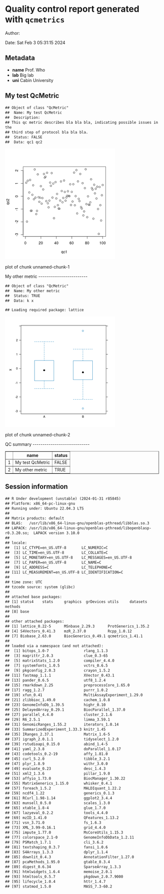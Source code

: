 Quality control report generated with `qcmetrics`
===========================================


Author: 

Date: Sat Feb  3 05:31:15 2024


Metadata
-----------------------------

- **name** Prof. Who
- **lab** Big lab
- **uni** Cabin University


My test QcMetric
-------------------------


```
## Object of class "QcMetric"
##  Name: My test QcMetric 
##  Description:
## This qc metric describes bla bla bla, indicating possible issues in the
## third step of protocol bla bla bla.
##  Status: FALSE 
##  Data: qc1 qc2
```
<div class="figure" style="text-align: left">
<img src="figure/unnamed-chunk-1-1.png" alt="plot of chunk unnamed-chunk-1"  />
<p class="caption">plot of chunk unnamed-chunk-1</p>
</div>
My other metric
-------------------------


```
## Object of class "QcMetric"
##  Name: My other metric 
##  Status: TRUE 
##  Data: k x
```

```
## Loading required package: lattice
```

<div class="figure" style="text-align: left">
<img src="figure/unnamed-chunk-2-1.png" alt="plot of chunk unnamed-chunk-2"  />
<p class="caption">plot of chunk unnamed-chunk-2</p>
</div>
QC summary
-----------------------------

<!-- html table generated in R 4.4.0 by xtable 1.8-4 package -->
<!-- Sat Feb  3 05:31:15 2024 -->
<table border=1>
<tr> <th>  </th> <th> name </th> <th> status </th>  </tr>
  <tr> <td align="right"> 1 </td> <td> My test QcMetric </td> <td> FALSE </td> </tr>
  <tr> <td align="right"> 2 </td> <td> My other metric </td> <td> TRUE </td> </tr>
   </table>

Session information
-------------------------


```
## R Under development (unstable) (2024-01-31 r85845)
## Platform: x86_64-pc-linux-gnu
## Running under: Ubuntu 22.04.3 LTS
## 
## Matrix products: default
## BLAS:   /usr/lib/x86_64-linux-gnu/openblas-pthread/libblas.so.3 
## LAPACK: /usr/lib/x86_64-linux-gnu/openblas-pthread/libopenblasp-r0.3.20.so;  LAPACK version 3.10.0
## 
## locale:
##  [1] LC_CTYPE=en_US.UTF-8       LC_NUMERIC=C              
##  [3] LC_TIME=en_US.UTF-8        LC_COLLATE=C              
##  [5] LC_MONETARY=en_US.UTF-8    LC_MESSAGES=en_US.UTF-8   
##  [7] LC_PAPER=en_US.UTF-8       LC_NAME=C                 
##  [9] LC_ADDRESS=C               LC_TELEPHONE=C            
## [11] LC_MEASUREMENT=en_US.UTF-8 LC_IDENTIFICATION=C       
## 
## time zone: UTC
## tzcode source: system (glibc)
## 
## attached base packages:
## [1] stats4    stats     graphics  grDevices utils     datasets  methods  
## [8] base     
## 
## other attached packages:
## [1] lattice_0.22-5      MSnbase_2.29.3      ProtGenerics_1.35.2
## [4] S4Vectors_0.41.3    mzR_2.37.0          Rcpp_1.0.12        
## [7] Biobase_2.63.0      BiocGenerics_0.49.1 qcmetrics_1.41.1   
## 
## loaded via a namespace (and not attached):
##  [1] bitops_1.0-7                rlang_1.1.3                
##  [3] magrittr_2.0.3              clue_0.3-65                
##  [5] matrixStats_1.2.0           compiler_4.4.0             
##  [7] systemfonts_1.0.5           vctrs_0.6.5                
##  [9] pkgconfig_2.0.3             crayon_1.5.2               
## [11] fastmap_1.1.1               XVector_0.43.1             
## [13] pander_0.6.5                utf8_1.2.4                 
## [15] rmarkdown_2.25              preprocessCore_1.65.0      
## [17] ragg_1.2.7                  purrr_1.0.2                
## [19] xfun_0.41                   MultiAssayExperiment_1.29.0
## [21] zlibbioc_1.49.0             cachem_1.0.8               
## [23] GenomeInfoDb_1.39.5         highr_0.10                 
## [25] DelayedArray_0.29.1         BiocParallel_1.37.0        
## [27] parallel_4.4.0              cluster_2.1.6              
## [29] R6_2.5.1                    limma_3.59.1               
## [31] GenomicRanges_1.55.2        iterators_1.0.14           
## [33] SummarizedExperiment_1.33.3 knitr_1.45                 
## [35] IRanges_2.37.1              Matrix_1.6-5               
## [37] igraph_2.0.1.1              tidyselect_1.2.0           
## [39] rstudioapi_0.15.0           abind_1.4-5                
## [41] yaml_2.3.8                  doParallel_1.0.17          
## [43] codetools_0.2-19            affy_1.81.0                
## [45] curl_5.2.0                  tibble_3.2.1               
## [47] plyr_1.8.9                  withr_3.0.0                
## [49] evaluate_0.23               desc_1.4.3                 
## [51] xml2_1.3.6                  pillar_1.9.0               
## [53] affyio_1.73.0               BiocManager_1.30.22        
## [55] MatrixGenerics_1.15.0       whisker_0.4.1              
## [57] foreach_1.5.2               MALDIquant_1.22.2          
## [59] ncdf4_1.22                  generics_0.1.3             
## [61] RCurl_1.98-1.14             ggplot2_3.4.4              
## [63] munsell_0.5.0               scales_1.3.0               
## [65] xtable_1.8-4                glue_1.7.0                 
## [67] lazyeval_0.2.2              tools_4.4.0                
## [69] mzID_1.41.0                 QFeatures_1.13.2           
## [71] vsn_3.71.0                  fs_1.6.3                   
## [73] XML_3.99-0.16.1             grid_4.4.0                 
## [75] impute_1.77.0               MsCoreUtils_1.15.3         
## [77] colorspace_2.1-0            GenomeInfoDbData_1.2.11    
## [79] PSMatch_1.7.1               cli_3.6.2                  
## [81] textshaping_0.3.7           fansi_1.0.6                
## [83] S4Arrays_1.3.3              dplyr_1.1.4                
## [85] downlit_0.4.3               AnnotationFilter_1.27.0    
## [87] pcaMethods_1.95.0           gtable_0.3.4               
## [89] digest_0.6.34               SparseArray_1.3.3          
## [91] htmlwidgets_1.6.4           memoise_2.0.1              
## [93] htmltools_0.5.7             pkgdown_2.0.7.9000         
## [95] lifecycle_1.0.4             httr_1.4.7                 
## [97] statmod_1.5.0               MASS_7.3-60.2
```
